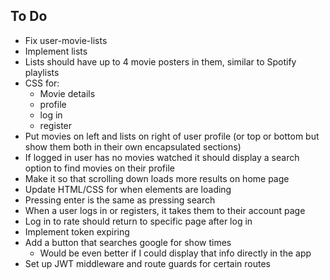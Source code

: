 ## To Do
- Fix user-movie-lists
- Implement lists
- Lists should have up to 4 movie posters in them, similar to Spotify playlists
- CSS for:
    - Movie details
    - profile
    - log in
    - register
- Put movies on left and lists on right of user profile (or top or bottom but show them both in their own encapsulated sections)
- If logged in user has no movies watched it should display a search option to find movies on their profile
- Make it so that scrolling down loads more results on home page
- Update HTML/CSS for when elements are loading
- Pressing enter is the same as pressing search
- When a user logs in or registers, it takes them to their account page
- Log in to rate should return to specific page after log in
- Implement token expiring
- Add a button that searches google for show times
    - Would be even better if I could display that info directly in the app
- Set up JWT middleware and route guards for certain routes